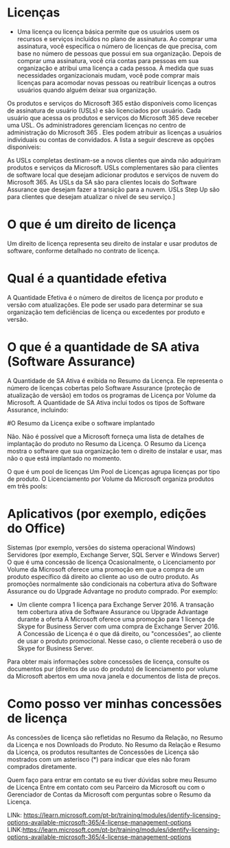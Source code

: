 # Licenças
- Uma licença ou licença básica permite que os usuários usem os recursos e serviços incluídos no plano de assinatura. Ao comprar uma assinatura, você especifica o número de licenças de que precisa, com base no número de pessoas que possui em sua organização. Depois de comprar uma assinatura, você cria contas para pessoas em sua organização e atribui uma licença a cada pessoa. À medida que suas necessidades organizacionais mudam, você pode comprar mais licenças para acomodar novas pessoas ou reatribuir licenças a outros usuários quando alguém deixar sua organização.

Os produtos e serviços do Microsoft 365 estão disponíveis como licenças de assinatura de usuário (USLs) e são licenciados por usuário. Cada usuário que acessa os produtos e serviços do Microsoft 365 deve receber uma USL. Os administradores gerenciam licenças no centro de administração do Microsoft 365 . Eles podem atribuir as licenças a usuários individuais ou contas de convidados. A lista a seguir descreve as opções disponíveis:

As USLs completas destinam-se a novos clientes que ainda não adquiriram produtos e serviços da Microsoft.
USLs complementares são para clientes de software local que desejam adicionar produtos e serviços de nuvem do Microsoft 365.
As USLs da SA são para clientes locais do Software Assurance que desejam fazer a transição para a nuvem.
USLs Step Up são para clientes que desejam atualizar o nível de seu serviço.]

# O que é um direito de licença
Um direito de licença representa seu direito de instalar e usar produtos de software, conforme detalhado no contrato de licença.

# Qual é a quantidade efetiva
A Quantidade Efetiva é o número de direitos de licença por produto e versão com atualizações. Ele pode ser usado para determinar se sua organização tem deficiências de licença ou excedentes por produto e versão.

# O que é a quantidade de SA ativa (Software Assurance)
A Quantidade de SA Ativa é exibida no Resumo da Licença. Ele representa o número de licenças cobertas pelo Software Assurance (proteção de atualização de versão) em todos os programas de Licença por Volume da Microsoft. A Quantidade de SA Ativa inclui todos os tipos de Software Assurance, incluindo:

#O Resumo da Licença exibe o software implantado

Não. Não é possível que a Microsoft forneça uma lista de detalhes de implantação do produto no Resumo da Licença. O Resumo da Licença mostra o software que sua organização tem o direito de instalar e usar, mas não o que está implantado no momento.

O que é um pool de licenças
Um Pool de Licenças agrupa licenças por tipo de produto. O Licenciamento por Volume da Microsoft organiza produtos em três pools:

# Aplicativos (por exemplo, edições do Office)

Sistemas (por exemplo, versões do sistema operacional Windows)
Servidores (por exemplo, Exchange Server, SQL Server e Windows Server)
O que é uma concessão de licença
Ocasionalmente, o Licenciamento por Volume da Microsoft oferece uma promoção em que a compra de um produto específico dá direito ao cliente ao uso de outro produto. As promoções normalmente são condicionais na cobertura ativa do Software Assurance ou do Upgrade Advantage no produto comprado. Por exemplo:

- Um cliente compra 1 licença para Exchange Server 2016.
A transação tem cobertura ativa de Software Assurance ou Upgrade Advantage durante a oferta
A Microsoft oferece uma promoção para 1 licença de Skype for Business Server com uma compra de Exchange Server 2016.
A Concessão de Licença é o que dá direito, ou "concessões", ao cliente de usar o produto promocional. Nesse caso, o cliente receberá o uso de Skype for Business Server.

Para obter mais informações sobre concessões de licença, consulte os documentos pur (direitos de uso do produto) de licenciamento por volume da Microsoft abertos em uma nova janela e documentos de lista de preços.

# Como posso ver minhas concessões de licença
As concessões de licença são refletidas no Resumo da Relação, no Resumo da Licença e nos Downloads do Produto. No Resumo da Relação e Resumo da Licença, os produtos resultantes de Concessões de Licença são mostrados com um asterisco (*) para indicar que eles não foram comprados diretamente.

Quem faço para entrar em contato se eu tiver dúvidas sobre meu Resumo de Licença
Entre em contato com seu Parceiro da Microsoft ou com o Gerenciador de Contas da Microsoft com perguntas sobre o Resumo da Licença.


LINk: https://learn.microsoft.com/pt-br/training/modules/identify-licensing-options-available-microsoft-365/4-license-management-options
LINK:https://learn.microsoft.com/pt-br/training/modules/identify-licensing-options-available-microsoft-365/4-license-management-options
